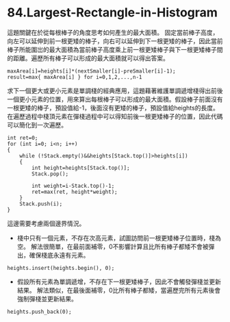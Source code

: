 # 84.Largest-Rectangle-in-Histogram

這題關鍵在於從每根棒子的角度思考如何產生的最大面積。
固定當前棒子高度，向左可以延伸到前一根更矮的棒子，向右可以延伸到下一根更矮的棒子，因此當前棒子所能圍岀的最大面積為當前棒子高度乘上前一根更矮棒子與下一根更矮棒子間的距離。遍歷所有棒子可以形成的最大面積就可以得出答案。

```
maxArea[i]=heights[i]*(nextSmaller[i]-preSmaller[i]-1);
result=max{ maxArea[i] } for i=0,1,2,...,n-1
```

求下一個更大或更小元素是單調棧的經典應用，這題藉著維護單調遞增棧得出前後一個更小元素的位置，用來算出每根棒子可以形成的最大面積。假設棒子前面沒有一根更矮的棒子，預設值給-1，後面沒有更矮的棒子，預設值給heights的長度。
在遍歷過程中棧頂元素在彈棧過程中可以得知前後一根更矮棒子的位置，因此代碼可以簡化到一次遍歷。

```
int ret=0;
for (int i=0; i<n; i++)
{
    while (!Stack.empty()&&heights[Stack.top()]>heights[i])
    {
        int height=heights[Stack.top()];
        Stack.pop();

        int weight=i-Stack.top()-1;
        ret=max(ret, height*weight);
    }
    Stack.push(i);
}
```

這邊需要考慮兩個邊界情況。

- 棧中只有一個元素，不存在次高元素，試圖訪問前一根更矮棒子位置時，棧為空。
解法很簡單，在最前面補零，0不影響計算且比所有棒子都矮不會被彈出，確保棧底永遠有元素。

```
heights.insert(heights.begin(), 0);
```

- 假設所有元素為單調遞增，不存在下一根更矮棒子，因此不會觸發彈棧並更新結果。
解法類似，在最後面補零，0比所有棒子都矮，當遍歷完所有元素後會強制彈棧並更新結果。

```
heights.push_back(0);
```
